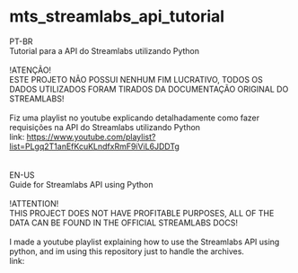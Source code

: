 # mts_streamlabs_api_tutorial
PT-BR<br>
Tutorial para a API do Streamlabs utilizando Python<br>
<br>
!ATENÇÃO!<br>
ESTE PROJETO NÃO POSSUI NENHUM FIM LUCRATIVO, TODOS OS DADOS UTILIZADOS FORAM TIRADOS DA DOCUMENTAÇÃO ORIGINAL DO STREAMLABS!<br>
<br>
Fiz uma playlist no youtube explicando detalhadamente como fazer requisições na API do Streamlabs utilizando Python<br>
link: https://www.youtube.com/playlist?list=PLgq2T1anEfKcuKLndfxRmF9iViL6JDDTg   <br>
<br>
<br>
EN-US<br>
Guide for Streamlabs API using Python<br>
<br>
!ATTENTION!<br>
THIS PROJECT DOES NOT HAVE PROFITABLE PURPOSES, ALL OF THE DATA CAN BE FOUND IN THE OFFICIAL STREAMLABS DOCS!<br>
<br>
I made a youtube playlist explaining how to use the Streamlabs API using python, and im using this repository just to handle the archives.<br>
link:   <br>
